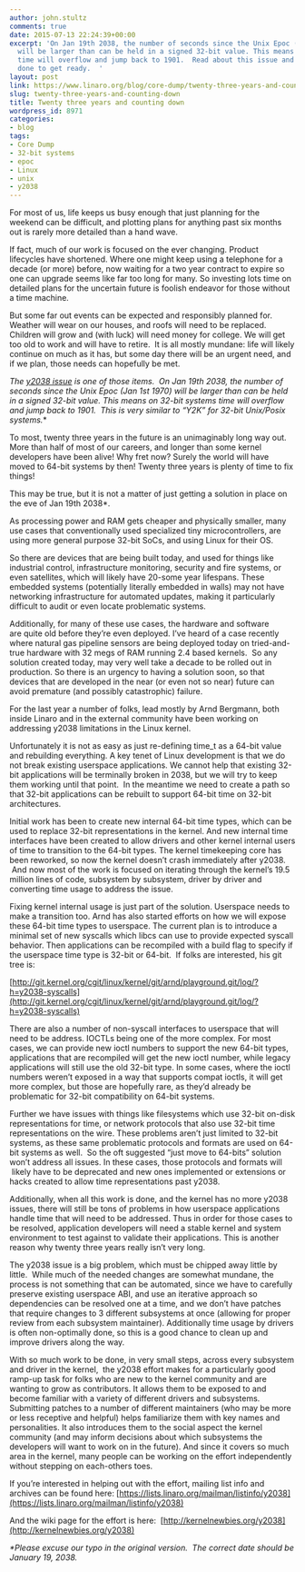 ```yaml
---
author: john.stultz
comments: true
date: 2015-07-13 22:24:39+00:00
excerpt: 'On Jan 19th 2038, the number of seconds since the Unix Epoc (Jan 1st 1970)
  will be larger than can be held in a signed 32-bit value. This means on 32-bit systems
  time will overflow and jump back to 1901.  Read about this issue and what is being
  done to get ready.  '
layout: post
link: https://www.linaro.org/blog/core-dump/twenty-three-years-and-counting-down/
slug: twenty-three-years-and-counting-down
title: Twenty three years and counting down
wordpress_id: 8971
categories:
- blog
tags:
- Core Dump
- 32-bit systems
- epoc
- Linux
- unix
- y2038
---
```


For most of us, life keeps us busy enough that just planning for the weekend can be difficult, and plotting plans for anything past six months out is rarely more detailed than a hand wave.




If fact, much of our work is focused on the ever changing. Product lifecycles have shortened. Where one might keep using a telephone for a decade (or more) before, now waiting for a two year contract to expire so one can upgrade seems like far too long for many. So investing lots time on detailed plans for the uncertain future is foolish endeavor for those without a time machine.




But some far out events can be expected and responsibly planned for. Weather will wear on our houses, and roofs will need to be replaced. Children will grow and (with luck) will need money for college. We will get too old to work and will have to retire.  It is all mostly mundane: life will likely continue on much as it has, but some day there will be an urgent need, and if we plan, those needs can hopefully be met.




**The [y2038 issue](https://en.wikipedia.org/wiki/Year_2038_problem) is one of those items.  On Jan 19th 2038*, the number of seconds since the Unix Epoc (Jan 1st 1970) will be larger than can be held in a signed 32-bit value. This means on 32-bit systems time will overflow and jump back to 1901.  This is very similar to “Y2K” for 32-bit Unix/Posix systems.**




To most, twenty three years in the future is an unimaginably long way out. More than half of most of our careers, and longer than some kernel developers have been alive! Why fret now? Surely the world will have moved to 64-bit systems by then! Twenty three years is plenty of time to fix things!




This may be true, but it is not a matter of just getting a solution in place on the eve of Jan 19th 2038*.




As processing power and RAM gets cheaper and physically smaller, many use cases that conventionally used specialized tiny microcontrollers, are using more general purpose 32-bit SoCs, and using Linux for their OS.




So there are devices that are being built today, and used for things like industrial control, infrastructure monitoring, security and fire systems, or even satellites, which will likely have 20-some year lifespans. These embedded systems (potentially literally embedded in walls) may not have networking infrastructure for automated updates, making it particularly difficult to audit or even locate problematic systems.




Additionally, for many of these use cases, the hardware and software are quite old before they’re even deployed. I’ve heard of a case recently where natural gas pipeline sensors are being deployed today on tried-and-true hardware with 32 megs of RAM running 2.4 based kernels.  So any solution created today, may very well take a decade to be rolled out in production. So there is an urgency to having a solution soon, so that devices that are developed in the near (or even not so near) future can avoid premature (and possibly catastrophic) failure.




For the last year a number of folks, lead mostly by Arnd Bergmann, both inside Linaro and in the external community have been working on addressing y2038 limitations in the Linux kernel.




Unfortunately it is not as easy as just re-defining time_t as a 64-bit value and rebuilding everything. A key tenet of Linux development is that we do not break existing userspace applications. We cannot help that existing 32-bit applications will be terminally broken in 2038, but we will try to keep them working until that point.  In the meantime we need to create a path so that 32-bit applications can be rebuilt to support 64-bit time on 32-bit architectures.




Initial work has been to create new internal 64-bit time types, which can be used to replace 32-bit representations in the kernel. And new internal time interfaces have been created to allow drivers and other kernel internal users of time to transition to the 64-bit types. The kernel timekeeping core has been reworked, so now the kernel doesn’t crash immediately after y2038.  And now most of the work is focused on iterating through the kernel’s 19.5 million lines of code, subsystem by subsystem, driver by driver and converting time usage to address the issue.




Fixing kernel internal usage is just part of the solution. Userspace needs to make a transition too. Arnd has also started efforts on how we will expose these 64-bit time types to userspace. The current plan is to introduce a minimal set of new syscalls which libcs can use to provide expected syscall behavior. Then applications can be recompiled with a build flag to specify if the userspace time type is 32-bit or 64-bit.  If folks are interested, his git tree is:




[http://git.kernel.org/cgit/linux/kernel/git/arnd/playground.git/log/?h=y2038-syscalls](http://git.kernel.org/cgit/linux/kernel/git/arnd/playground.git/log/?h=y2038-syscalls)




There are also a number of non-syscall interfaces to userspace that will need to be address. IOCTLs being one of the more complex. For most cases, we can provide new ioctl numbers to support the new 64-bit types, applications that are recompiled will get the new ioctl number, while legacy applications will still use the old 32-bit type. In some cases, where the ioctl numbers weren’t exposed in a way that supports compat ioctls, it will get more complex, but those are hopefully rare, as they’d already be problematic for 32-bit compatibility on 64-bit systems.




Further we have issues with things like filesystems which use 32-bit on-disk representations for time, or network protocols that also use 32-bit time representations on the wire. These problems aren’t just limited to 32-bit systems, as these same problematic protocols and formats are used on 64-bit systems as well.  So the oft suggested “just move to 64-bits” solution won’t address all issues. In these cases, those protocols and formats will  likely have to be deprecated and new ones implemented or extensions or hacks created to allow time representations past y2038.




Additionally, when all this work is done, and the kernel has no more y2038 issues, there will still be tons of problems in how userspace applications handle time that will need to be addressed. Thus in order for those cases to be resolved, application developers will need a stable kernel and system environment to test against to validate their applications. This is another reason why twenty three years really isn’t very long.




The y2038 issue is a big problem, which must be chipped away little by little.  While much of the needed changes are somewhat mundane, the process is not something that can be automated, since we have to carefully preserve existing userspace ABI, and use an iterative approach so dependencies can be resolved one at a time, and we don’t have patches that require changes to 3 different subsystems at once (allowing for proper review from each subsystem maintainer). Additionally time usage by drivers is often non-optimally done, so this is a good chance to clean up and improve drivers along the way.




With so much work to be done, in very small steps, across every subsystem and driver in the kernel,  the y2038 effort makes for a particularly good ramp-up task for folks who are new to the kernel community and are wanting to grow as contributors. It allows them to be exposed to and become familiar with a variety of different drivers and subsystems. Submitting patches to a number of different maintainers (who may be more or less receptive and helpful) helps familiarize them with key names and personalities. It also introduces them to the social aspect the kernel community (and may inform decisions about which subsystems the developers will want to work on in the future). And since it covers so much area in the kernel, many people can be working on the effort independently without stepping on each-others toes.




If you’re interested in helping out with the effort, mailing list info and archives can be found here: [https://lists.linaro.org/mailman/listinfo/y2038](https://lists.linaro.org/mailman/listinfo/y2038)




And the wiki page for the effort is here:  [http://kernelnewbies.org/y2038](http://kernelnewbies.org/y2038)




_*Please excuse our typo in the original version.  The correct date should be January 19, 2038._
